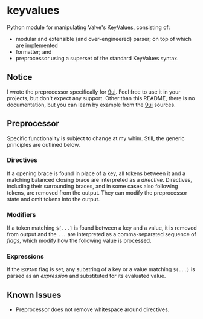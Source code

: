 # keyvalues

Python module for manipulating Valve's [KeyValues][keyvalues], consisting of:

- modular and extensible (and over-engineered) parser; on top of which are
  implemented
- formatter; and
- preprocessor using a superset of the standard KeyValues syntax.


## Notice

I wrote the preprocessor specifically for [9ui][9ui]. Feel free to use it in
your projects, but don't expect any support. Other than this README, there is
no documentation, but you can learn by example from the [9ui][9ui] sources.


## Preprocessor

Specific functionality is subject to change at my whim. Still, the generic
principles are outlined below.


### Directives

If a opening brace is found in place of a key, all tokens between it and a
matching balanced closing brace are interpreted as a _directive_. Directives,
including their surrounding braces, and in some cases also following tokens,
are removed from the output. They can modify the preprocessor state and omit
tokens into the output.


### Modifiers

If a token matching `$[...]` is found between a key and a value, it is removed
from output and the `...` are interpreted as a comma-separated sequence of
_flags_, which modify how the following value is processed.


### Expressions

If the `EXPAND` flag is set, any substring of a key or a value matching `$(...)`
is parsed as an _expression_ and substituted for its evaluated value.


## Known Issues

- Preprocessor does not remove whitespace around directives.


[keyvalues]: https://developer.valvesoftware.com/wiki/KeyValues
[9ui]: https://github.com/jooonior/9ui
